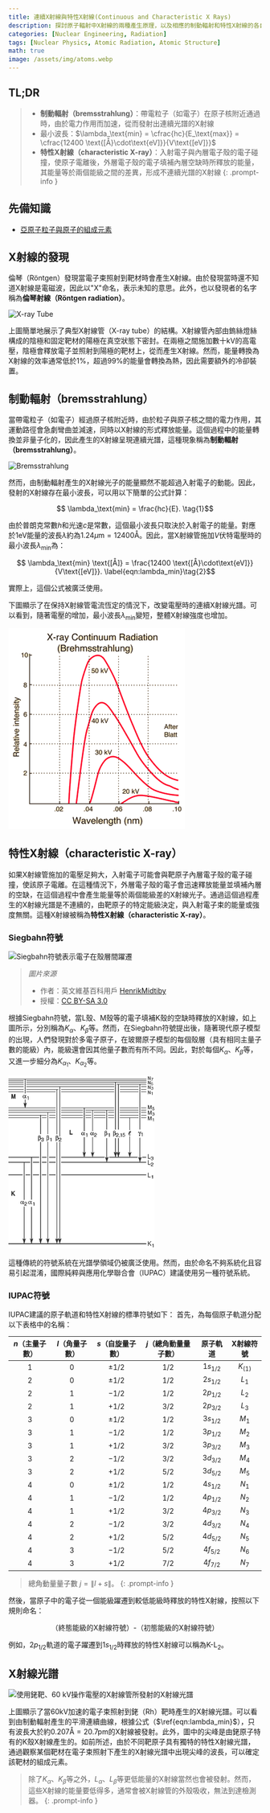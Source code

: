 ```yaml
---
title: 連續X射線與特性X射線(Continuous and Characteristic X Rays)
description: 探討原子輻射中X射線的兩種產生原理，以及相應的制動輻射和特性X射線的各自特徵。
categories: [Nuclear Engineering, Radiation]
tags: [Nuclear Physics, Atomic Radiation, Atomic Structure]
math: true
image: /assets/img/atoms.webp
---
```

## TL;DR
> - **制動輻射（bremsstrahlung）**：帶電粒子（如電子）在原子核附近通過時，由於電力作用而加速，從而發射出連續光譜的X射線
> - 最小波長：$\lambda_\text{min} = \cfrac{hc}{E_\text{max}} = \cfrac{12400 \text{[Å}\cdot\text{eV]}}{V\text{[eV]}}$
> - **特性X射線（characteristic X-ray）**：入射電子與內層電子殼的電子碰撞，使原子電離後，外層電子殼的電子填補內層空缺時所釋放的能量，其能量等於兩個能級之間的差異，形成不連續光譜的X射線
{: .prompt-info }

## 先備知識
- [亞原子粒子與原子的組成元素](/posts/constituents-of-an-atom/)

## X射線的發現
倫琴（Röntgen）發現當電子束照射到靶材時會產生X射線。由於發現當時還不知道X射線是電磁波，因此以"X"命名，表示未知的意思。此外，也以發現者的名字稱為**倫琴射線（Röntgen radiation）**。

![X-ray Tube](https://upload.wikimedia.org/wikipedia/commons/7/72/WaterCooledXrayTube.svg)

上圖簡單地展示了典型X射線管（X-ray tube）的結構。X射線管內部由鎢絲燈絲構成的陰極和固定靶材的陽極在真空狀態下密封。在兩極之間施加數十kV的高電壓，陰極會釋放電子並照射到陽極的靶材上，從而產生X射線。然而，能量轉換為X射線的效率通常低於1%，超過99%的能量會轉換為熱，因此需要額外的冷卻裝置。

## 制動輻射（bremsstrahlung）
當帶電粒子（如電子）經過原子核附近時，由於粒子與原子核之間的電力作用，其運動路徑會急劇彎曲並減速，同時以X射線的形式釋放能量。這個過程中的能量轉換並非量子化的，因此產生的X射線呈現連續光譜，這種現象稱為**制動輻射（bremsstrahlung）**。

![Bremsstrahlung](https://upload.wikimedia.org/wikipedia/commons/1/1e/Bremsstrahlung.svg)

然而，由制動輻射產生的X射線光子的能量顯然不能超過入射電子的動能。因此，發射的X射線存在最小波長，可以用以下簡單的公式計算：

$$ \lambda_\text{min} = \frac{hc}{E}. \tag{1}$$

由於普朗克常數$h$和光速$c$是常數，這個最小波長只取決於入射電子的能量。對應於$1\text{eV}$能量的波長$\lambda$約為$1.24 \mu\text{m}=12400\text{Å}$。因此，當X射線管施加$V$伏特電壓時的最小波長$\lambda_\text{min}$為：

$$ \lambda_\text{min} \text{[Å]} = \frac{12400 \text{[Å}\cdot\text{eV]}}{V\text{[eV]}}. \label{eqn:lambda_min}\tag{2}$$

實際上，這個公式被廣泛使用。

下圖顯示了在保持X射線管電流恆定的情況下，改變電壓時的連續X射線光譜。可以看到，隨著電壓的增加，最小波長$\lambda_{\text{min}}$變短，整體X射線強度也增加。

![典型的連續X射線光譜，顯示在相同電流下三種不同峰值電壓下的運作情況](/assets/img/continuous-and-characteristic-x-rays/bremsstrahlung.png)

## 特性X射線（characteristic X-ray）
如果X射線管施加的電壓足夠大，入射電子可能會與靶原子內層電子殼的電子碰撞，使該原子電離。在這種情況下，外層電子殼的電子會迅速釋放能量並填補內層的空缺，在這個過程中會產生能量等於兩個能級差的X射線光子。通過這個過程產生的X射線光譜是不連續的，由靶原子的特定能級決定，與入射電子束的能量或強度無關。這種X射線被稱為**特性X射線（characteristic X-ray）**。

### Siegbahn符號

![Siegbahn符號表示電子在殼層間躍遷](https://upload.wikimedia.org/wikipedia/commons/f/f6/CharacteristicRadiation.svg)
> *圖片來源*
> - 作者：英文維基百科用戶 [HenrikMidtiby](https://en.wikipedia.org/wiki/User:HenrikMidtiby)
> - 授權：[CC BY-SA 3.0](https://creativecommons.org/licenses/by-sa/3.0/)

根據Siegbahn符號，當L殼、M殼等的電子填補K殼的空缺時釋放的X射線，如上圖所示，分別稱為$K_\alpha$、$K_\beta$等。然而，在Siegbahn符號提出後，隨著現代原子模型的出現，人們發現對於多電子原子，在玻爾原子模型的每個殼層（具有相同主量子數的能級）內，能級還會因其他量子數而有所不同。因此，對於每個$K_\alpha$、$K_\beta$等，又進一步細分為$K_{\alpha_1}$、$K_{\alpha_2}$等。

![Siegbahn符號](/assets/img/continuous-and-characteristic-x-rays/siegbahn-notation.png)

這種傳統的符號系統在光譜學領域仍被廣泛使用。然而，由於命名不夠系統化且容易引起混淆，國際純粹與應用化學聯合會（IUPAC）建議使用另一種符號系統。

### IUPAC符號
IUPAC建議的原子軌道和特性X射線的標準符號如下：
首先，為每個原子軌道分配以下表格中的名稱：

| $n$（主量子數） | $l$（角量子數） | $s$（自旋量子數） | $j$（總角動量量子數） | 原子軌道 | X射線符號 |
| :---: | :---: | :---: | :---: | :---: | :---: |
| $1$ | $0$ | $\pm1/2$ | $1/2$ | $1s_{1/2}$ | $K_{(1)}$ |
| $2$ | $0$ | $\pm1/2$ | $1/2$ | $2s_{1/2}$ | $L_1$ |
| $2$ | $1$ | $-1/2$ | $1/2$ | $2p_{1/2}$ | $L_2$ |
| $2$ | $1$ | $+1/2$ | $3/2$ | $2p_{3/2}$ | $L_3$ |
| $3$ | $0$ | $\pm1/2$ | $1/2$ | $3s_{1/2}$ | $M_1$ |
| $3$ | $1$ | $-1/2$ | $1/2$ | $3p_{1/2}$ | $M_2$ |
| $3$ | $1$ | $+1/2$ | $3/2$ | $3p_{3/2}$ | $M_3$ |
| $3$ | $2$ | $-1/2$ | $3/2$ | $3d_{3/2}$ | $M_4$ |
| $3$ | $2$ | $+1/2$ | $5/2$ | $3d_{5/2}$ | $M_5$ |
| $4$ | $0$ | $\pm1/2$ | $1/2$ | $4s_{1/2}$ | $N_1$ |
| $4$ | $1$ | $-1/2$ | $1/2$ | $4p_{1/2}$ | $N_2$ |
| $4$ | $1$ | $+1/2$ | $3/2$ | $4p_{3/2}$ | $N_3$ |
| $4$ | $2$ | $-1/2$ | $3/2$ | $4d_{3/2}$ | $N_4$ |
| $4$ | $2$ | $+1/2$ | $5/2$ | $4d_{5/2}$ | $N_5$ |
| $4$ | $3$ | $-1/2$ | $5/2$ | $4f_{5/2}$ | $N_6$ |
| $4$ | $3$ | $+1/2$ | $7/2$ | $4f_{7/2}$ | $N_7$ |

> 總角動量量子數 $j=\|l+s\|$。
{: .prompt-info }

然後，當原子中的電子從一個能級躍遷到較低能級時釋放的特性X射線，按照以下規則命名：

$$ \text{（終態能級的X射線符號）-（初態能級的X射線符號）} $$

例如，$2p_{1/2}$軌道的電子躍遷到$1s_{1/2}$時釋放的特性X射線可以稱為$\text{K-L}_2$。

## X射線光譜

![使用銠靶、60 kV操作電壓的X射線管所發射的X射線光譜](https://upload.wikimedia.org/wikipedia/commons/2/23/TubeSpectrum-en.svg)

上圖顯示了當60kV加速的電子束照射到銠（Rh）靶時產生的X射線光譜。可以看到由制動輻射產生的平滑連續曲線，根據公式（$\ref{eqn:lambda_min}$），只有波長大於約$0.207\text{Å} = 20.7\text{pm}$的X射線被發射。此外，圖中的尖峰是由銠原子特有的K殼X射線產生的。如前所述，由於不同靶原子具有獨特的特性X射線光譜，通過觀察某個靶材在電子束照射下產生的X射線光譜中出現尖峰的波長，可以確定該靶材的組成元素。

> 除了$K_\alpha、K_\beta$等之外，$L_\alpha、L_\beta$等更低能量的X射線當然也會被發射。然而，這些X射線的能量要低得多，通常會被X射線管的外殼吸收，無法到達檢測器。
{: .prompt-info }
